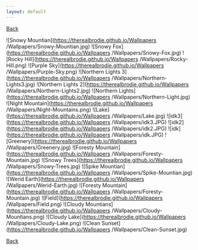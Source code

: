 ```yaml
---
layout: default
---
```

[Back](index.html)

![Snowy Mountian](https://therealbrodie.github.io/Wallpapers
/Wallpapers/Snowy-Mountian.jpg)
![Snowy Fox](https://therealbrodie.github.io/Wallpapers
/Wallpapers/Snowy-Fox.jpg)
![Rocky Hill](https://therealbrodie.github.io/Wallpapers
/Wallpapers/Rocky-Hill.png)
![Purple Sky](https://therealbrodie.github.io/Wallpapers
/Wallpapers/Purple-Sky.png)
![Northern Lights 3](https://therealbrodie.github.io/Wallpapers
/Wallpapers/Northern-Lights3.jpg)
![Northern Lights 2](https://therealbrodie.github.io/Wallpapers
/Wallpapers/Northern-Lights2.jpg)
![Northern Lights](https://therealbrodie.github.io/Wallpapers
/Wallpapers/Northern-Light.jpg)
![Night Mountain](https://therealbrodie.github.io/Wallpapers
/Wallpapers/Night-Mountains.png)
![Lake](https://therealbrodie.github.io/Wallpapers
/Wallpapers/Lake.jpg)
![idk3](https://therealbrodie.github.io/Wallpapers
/Wallpapers/idk3.JPG)
![idk2](https://therealbrodie.github.io/Wallpapers
/Wallpapers/idk2.JPG)
![idk](https://therealbrodie.github.io/Wallpapers
/Wallpapers/idk.JPG)
![Greenery](https://therealbrodie.github.io/Wallpapers
/Wallpapers/Greenery.jpg)
![Foresty Mountain](https://therealbrodie.github.io/Wallpapers
/Wallpapers/Foresty-Mountain.jpg)
![Snowy Trees](https://therealbrodie.github.io/Wallpapers
/Wallpapers/Snowy-Trees.jpg)
![Spike Mountian](https://therealbrodie.github.io/Wallpapers
/Wallpapers/Spike-Mountian.jpg)
![Werid Earth](https://therealbrodie.github.io/Wallpapers
/Wallpapers/Werid-Earth.jpg)
![Foresty Mountain](https://therealbrodie.github.io/Wallpapers
/Wallpapers/Foresty-Mountain.jpg)
![Field](https://therealbrodie.github.io/Wallpapers
/Wallpapers/Field.png)
![Cloudy Mountians](https://therealbrodie.github.io/Wallpapers
/Wallpapers/Cloudy-Mountians.png)
![Cloudy Lake](https://therealbrodie.github.io/Wallpapers
/Wallpapers/Cloudy-Lake.png)
![Clean Sunset](https://therealbrodie.github.io/Wallpapers
/Wallpapers/Clean-Sunset.jpg)

[Back](index.html)